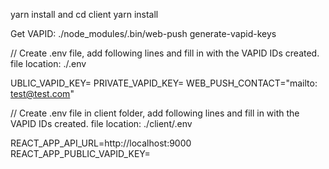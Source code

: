 yarn install and cd client yarn install

Get VAPID: ./node_modules/.bin/web-push generate-vapid-keys


// Create .env file, add following lines and fill in with the VAPID IDs created.
file location: ./.env

UBLIC_VAPID_KEY=
PRIVATE_VAPID_KEY=
WEB_PUSH_CONTACT="mailto: test@test.com"



// Create .env file in client folder, add following lines and fill in with the VAPID IDs created.
file location: ./client/.env

REACT_APP_API_URL=http://localhost:9000
REACT_APP_PUBLIC_VAPID_KEY=
